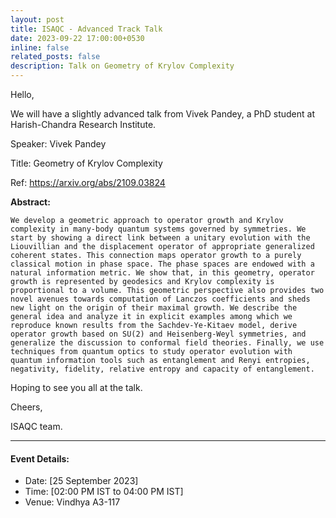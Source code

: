 ```yaml
---
layout: post
title: ISAQC - Advanced Track Talk
date: 2023-09-22 17:00:00+0530
inline: false
related_posts: false
description: Talk on Geometry of Krylov Complexity
---
```

Hello, 

We will have a slightly advanced talk from 
Vivek Pandey, a PhD student at Harish-Chandra Research Institute.

Speaker:  Vivek Pandey 

Title: Geometry of Krylov Complexity

Ref: https://arxiv.org/abs/2109.03824

**Abstract:**

    We develop a geometric approach to operator growth and Krylov complexity in many-body quantum systems governed by symmetries. We start by showing a direct link between a unitary evolution with the Liouvillian and the displacement operator of appropriate generalized coherent states. This connection maps operator growth to a purely classical motion in phase space. The phase spaces are endowed with a natural information metric. We show that, in this geometry, operator growth is represented by geodesics and Krylov complexity is proportional to a volume. This geometric perspective also provides two novel avenues towards computation of Lanczos coefficients and sheds new light on the origin of their maximal growth. We describe the general idea and analyze it in explicit examples among which we reproduce known results from the Sachdev-Ye-Kitaev model, derive operator growth based on SU(2) and Heisenberg-Weyl symmetries, and generalize the discussion to conformal field theories. Finally, we use techniques from quantum optics to study operator evolution with quantum information tools such as entanglement and Renyi entropies, negativity, fidelity, relative entropy and capacity of entanglement.

Hoping to see you all at the talk.

Cheers,

ISAQC team. 


***

#### Event Details:

<ul>
    <li> Date: [25 September 2023]</li>
    <li> Time: [02:00 PM IST to 04:00 PM IST] </li>
    <li> Venue: Vindhya A3-117 </li>
</ul>


